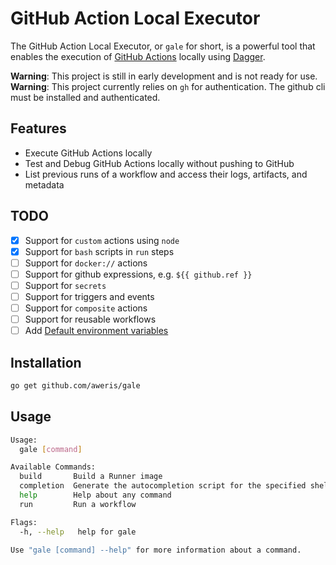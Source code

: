 # GitHub Action Local Executor

The GitHub Action Local Executor, or `gale` for short, is a powerful tool that enables the execution of
[GitHub Actions](https://docs.github.com/en/actions) locally using [Dagger](https://dagger.io).

**Warning**: This project is still in early development and is not ready for use.
**Warning**: This project currently relies on `gh` for authentication. The github cli must be installed and authenticated.

## Features

- Execute GitHub Actions locally
- Test and Debug GitHub Actions locally without pushing to GitHub
- List previous runs of a workflow and access their logs, artifacts, and metadata

## TODO

- [x] Support for `custom` actions using `node`
- [x] Support for `bash` scripts in `run` steps
- [ ] Support for `docker://` actions
- [ ] Support for github expressions, e.g. `${{ github.ref }}`
- [ ] Support for `secrets`
- [ ] Support for triggers and events
- [ ] Support for `composite` actions
- [ ] Support for reusable workflows
- [ ] Add [Default environment variables](https://docs.github.com/en/actions/learn-github-actions/variables#default-environment-variables)

## Installation

```bash
go get github.com/aweris/gale
```

## Usage

```bash
Usage:
  gale [command]

Available Commands:
  build       Build a Runner image
  completion  Generate the autocompletion script for the specified shell
  help        Help about any command
  run         Run a workflow

Flags:
  -h, --help   help for gale

Use "gale [command] --help" for more information about a command.
```
